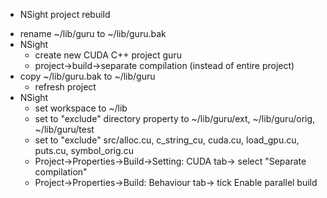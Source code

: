 * NSight project rebuild
+ rename ~/lib/guru to ~/lib/guru.bak
+ NSight
  + create new CUDA C++ project guru
  + project->build->separate compilation (instead of entire project)
+ copy ~/lib/guru.bak to ~/lib/guru
  + refresh project
+ NSight
  + set workspace to ~/lib
  + set to "exclude" directory property to ~/lib/guru/ext, ~/lib/guru/orig, ~/lib/guru/test
  + set to "exclude" src/alloc.cu, c_string_cu, cuda.cu, load_gpu.cu, puts.cu, symbol_orig.cu
  + Project->Properties->Build->Setting: CUDA tab-> select "Separate compilation"
  + Project->Properties->Build: Behaviour tab-> tick Enable parallel build


